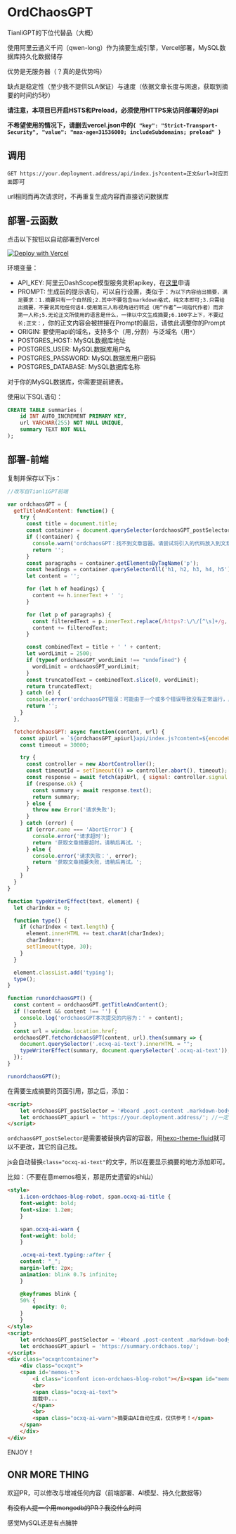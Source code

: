# OrdChaosGPT

TianliGPT的下位代替品（大概）

使用阿里云通义千问（qwen-long）作为摘要生成引擎，Vercel部署，MySQL数据库持久化数据储存

优势是无服务器（？真的是优势吗）

缺点是稳定性（至少我不提供SLA保证）与速度（依据文章长度与网速，获取到摘要的时间约5秒）

**请注意，本项目已开启HSTS和Preload，必须使用HTTPS来访问部署好的api**

**不希望使用的情况下，请删去vercel.json中的`{ "key": "Strict-Transport-Security", "value": "max-age=31536000; includeSubdomains; preload" }`**

## 调用

`GET https://your.deployment.address/api/index.js?content=正文&url=对应页面`即可

url相同而再次请求时，不再重复生成内容而直接访问数据库

## 部署-云函数

点击以下按钮以自动部署到Vercel

[![Deploy with Vercel](https://vercel.com/button)](https://vercel.com/new/clone?repository-url=https%3A%2F%2Fgithub.com%2FOrdChaos%2Fordchaosgpt-cloud-function&env=API_KEY,PROMPT,ORIGIN,POSTGRES_HOST,POSTGRES_USER,POSTGRES_PASSWORD,POSTGRES_DATABASE&project-name=qwen-long-ordchaosgpt&repository-name=qwen-long-ordchaosgpt)

环境变量：

- API_KEY: 阿里云DashScope模型服务灵积apikey，在[这里](https://dashscope.console.aliyun.com/apiKey)申请
- PROMPT: 生成前的提示语句，可以自行设置，类似于：`为以下内容给出摘要，满足要求：1.摘要只有一个自然段;2.其中不要包含markdown格式，纯文本即可;3.只需给出摘要，不要说其他任何话4.使用第三人称视角进行转述（用“作者”一词指代作者）而非第一人称;5.无论正文所使用的语言是什么，一律以中文生成摘要;6.100字上下，不要过长;正文：`，你的正文内容会被拼接在Prompt的最后，请依此调整你的Prompt
- ORIGIN: 要使用api的域名，支持多个（用`,`分割）与泛域名（用`*`）
- POSTGRES_HOST: MySQL数据库地址
- POSTGRES_USER: MySQL数据库用户名
- POSTGRES_PASSWORD: MySQL数据库用户密码
- POSTGRES_DATABASE: MySQL数据库名称

对于你的MySQL数据库，你需要提前建表。

使用以下SQL语句：

```sql
CREATE TABLE summaries (
    id INT AUTO_INCREMENT PRIMARY KEY,
    url VARCHAR(255) NOT NULL UNIQUE,
    summary TEXT NOT NULL
);
```

## 部署-前端

复制并保存以下js：

```javascript
//改写自TianliGPT前端

var ordchaosGPT = {
  getTitleAndContent: function() {
    try {
      const title = document.title;
      const container = document.querySelector(ordchaosGPT_postSelector);
      if (!container) {
        console.warn('ordchaosGPT：找不到文章容器。请尝试将引入的代码放入到文章容器之后。');
        return '';
      }
      const paragraphs = container.getElementsByTagName('p');
      const headings = container.querySelectorAll('h1, h2, h3, h4, h5');
      let content = '';

      for (let h of headings) {
        content += h.innerText + ' ';
      }

      for (let p of paragraphs) {
        const filteredText = p.innerText.replace(/https?:\/\/[^\s]+/g, '');
        content += filteredText;
      }

      const combinedText = title + ' ' + content;
      let wordLimit = 2500;
      if (typeof ordchaosGPT_wordLimit !== "undefined") {
        wordLimit = ordchaosGPT_wordLimit;
      }
      const truncatedText = combinedText.slice(0, wordLimit);
      return truncatedText;
    } catch (e) {
      console.error('ordchaosGPT错误：可能由于一个或多个错误导致没有正常运行，原因出在获取文章容器中的内容失败，或者可能是在文章转换过程中失败。', e);
      return '';
    }
  },

  fetchordchaosGPT: async function(content, url) {
    const apiUrl = `${ordchaosGPT_apiurl}api/index.js?content=${encodeURIComponent(content)}&url=${encodeURIComponent(url)}`;
    const timeout = 30000;

    try {
      const controller = new AbortController();
      const timeoutId = setTimeout(() => controller.abort(), timeout);
      const response = await fetch(apiUrl, { signal: controller.signal });
      if (response.ok) {
        const summary = await response.text();
        return summary;
      } else {
        throw new Error('请求失败');
      }
    } catch (error) {
      if (error.name === 'AbortError') {
        console.error('请求超时');
        return '获取文章摘要超时。请稍后再试。';
      } else {
        console.error('请求失败：', error);
        return '获取文章摘要失败，请稍后再试。';
      }
    }
  }
}

function typeWriterEffect(text, element) {
  let charIndex = 0;

  function type() {
    if (charIndex < text.length) {
      element.innerHTML += text.charAt(charIndex);
      charIndex++;
      setTimeout(type, 30);
    }
  }

  element.classList.add('typing');
  type();
}

function runordchaosGPT() {
  const content = ordchaosGPT.getTitleAndContent();
  if (!content && content !== '') {
    console.log('ordchaosGPT本次提交的内容为：' + content);
  }
  const url = window.location.href;
  ordchaosGPT.fetchordchaosGPT(content, url).then(summary => {
    document.querySelector('.ocxq-ai-text').innerHTML = "";
    typeWriterEffect(summary, document.querySelector('.ocxq-ai-text'));
  });
}

runordchaosGPT();
```

在需要生成摘要的页面引用，那之后，添加：

```html
<script>
    let ordchaosGPT_postSelector = '#board .post-content .markdown-body';
    let ordchaosGPT_apiurl = 'https://your.deployment.address/'; //一定要保留最后的斜杠
</script>
```

`ordchaosGPT_postSelector`是需要被替换内容的容器，用[hexo-theme-fluid](https://hexo.fluid-dev.com/)就可以不更改，其它的自己找。

js会自动替换`class="ocxq-ai-text"`的文字，所以在要显示摘要的地方添加即可。

比如：（不要在意memos相关，那是历史遗留的shi山）
```html
<style>
    i.icon-ordchaos-blog-robot, span.ocxq-ai-title {
    font-weight: bold;
    font-size: 1.2em;
    }

    span.ocxq-ai-warn {
    font-weight: bold;
    }

    .ocxq-ai-text.typing::after {
    content: "_";
    margin-left: 2px;
    animation: blink 0.7s infinite;
    }

    @keyframes blink {
    50% {
        opacity: 0;
    }
    }
</style>
<script>
    let ordchaosGPT_postSelector = '#board .post-content .markdown-body';
    let ordchaosGPT_apiurl = 'https://summary.ordchaos.top/';
</script>
<div class="ocxqntcontainer">
    <div class="ocxqnt">
    <span id='memos-t'>
        <i class="iconfont icon-ordchaos-blog-robot"></i><span id="memos-index-space"> </span><span class="ocxq-ai-title">AI摘要</span>
        <br>
        <span class="ocxq-ai-text">
        加载中...
        </span>
        <br>
        <span class="ocxq-ai-warn">摘要由AI自动生成，仅供参考！</span>
    </span>
    </div>
</div>
```

ENJOY！

## ONR MORE THING

欢迎PR，可以修改与增减任何内容（前端部署、AI模型、持久化数据等）

~~有没有人提一个用mongodb的PR？我没什么时间~~

感觉MySQL还是有点臃肿
